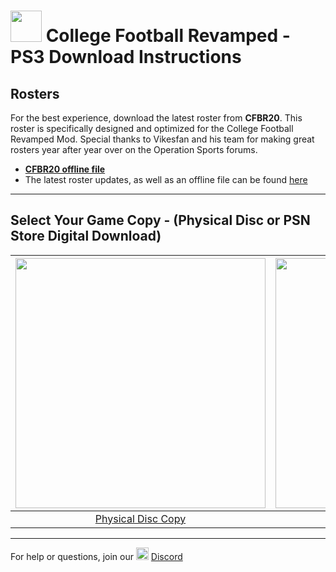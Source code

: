 # <img width="50" src="https://www.freepnglogos.com/uploads/playstation-png-logo/navy-playstation-png-logo-5.png"> College Football Revamped - PS3 Download Instructions

## Rosters
For the best experience, download the latest roster from **CFBR20**. This roster is specifically designed and optimized for the College Football Revamped Mod. Special thanks to Vikesfan and his team for making great rosters year after year over on the Operation Sports forums.

- [**CFBR20 offline file**](https://github.com/cfbrevamped/CFBR-Easy-Installer/raw/master/assets/PS3.zip)
- The latest roster updates, as well as an offline file can be found [here](https://forums.operationsports.com/forums/ncaa-football-rosters/964552-ncaa-football-14-2020-2021-roster-update.html)

---------

## Select Your Game Copy - (Physical Disc or PSN Store Digital Download)
| <a href="https://github.com/cfbrevamped/CFBR-Easy-Installer/blob/master/PS3/disc.md"><img width="400" src="https://raw.githubusercontent.com/cfbrevamped/CFBR-Easy-Installer/master/assets/images/BLUS31159.png"></a>  | <a href="https://github.com/cfbrevamped/CFBR-Easy-Installer/blob/master/PS3/warning.md"><img width="400" src="https://raw.githubusercontent.com/cfbrevamped/CFBR-Easy-Installer/master/assets/images/PS-store-logo.png">
|:---:|:---:|
| [Physical Disc Copy](https://github.com/cfbrevamped/CFBR-Easy-Installer/blob/master/PS3/disc.md) | [PSN Store Digital Copy](https://github.com/cfbrevamped/CFBR-Easy-Installer/blob/master/PS3/warning.md) |

---------
For help or questions, join our <img width="20" src="https://logo-logos.com/wp-content/uploads/2018/03/Discord_icon.png"> [Discord](https://discord.com/invite/cfbr)
